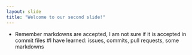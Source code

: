 ```yaml
---
layout: slide
title: "Welcome to our second slide!"
---
```

* Remember markdowns are accepted, I am not sure if it is accepted in commit files
#I have learned:
issues, commits, pull requests, some markdowns
